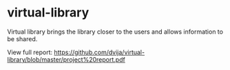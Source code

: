 # virtual-library
Virtual library brings the library closer to the users and allows information to be shared.

View full report: https://github.com/dvija/virtual-library/blob/master/project%20report.pdf
